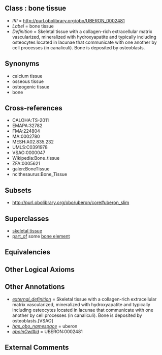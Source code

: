 
## Class : bone tissue

 * *IRI* = http://purl.obolibrary.org/obo/UBERON_0002481
 * *Label* = bone tissue
 * *Definition* = Skeletal tissue with a collagen-rich extracellular matrix vascularized, mineralized with hydroxyapatite and typically including osteocytes located in lacunae that communicate with one another by cell processes (in canaliculi). Bone is deposited by osteoblasts.

## Synonyms

 * calcium tissue
 * osseous tissue
 * osteogenic tissue
 * bone

## Cross-references

 * CALOHA:TS-2011
 * EMAPA:32782
 * FMA:224804
 * MA:0002780
 * MESH:A02.835.232
 * UMLS:C0391978
 * VSAO:0000047
 * Wikipedia:Bone_tissue
 * ZFA:0005621
 * galen:BoneTissue
 * ncithesaurus:Bone_Tissue

## Subsets

 * http://purl.obolibrary.org/obo/uberon/core#uberon_slim

## Superclasses

 * [skeletal tissue](../../UBERON/55/UBERON_0004755.md)
 * [part_of](../../BFO/50/BFO_0000050.md) some [bone element](../../UBERON/74/UBERON_0001474.md)

## Equivalencies


## Other Logical Axioms


## Other Annotations

 * *[external_definition](../../UBPROP/01/UBPROP_0000001.md)* = Skeletal tissue with a collagen-rich extracellular matrix vascularized, mineralized with hydroxyapatite and typically including osteocytes located in lacunae that communicate with one another by cell processes (in canaliculi). Bone is deposited by osteoblasts.[VSAO]
 * *[has_obo_namespace](../../ce/oboInOwl#hasOBONamespace.md)* = uberon
 * *[oboInOwl#id](../../id/oboInOwl#id.md)* = UBERON:0002481

## External Comments

